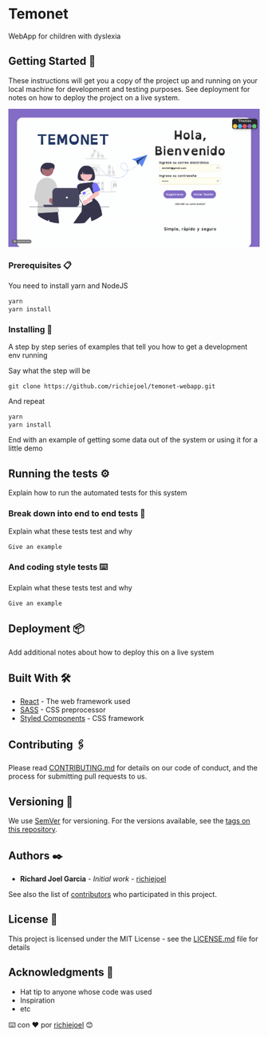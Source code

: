# Temonet

WebApp for children with dyslexia

## Getting Started 🚀

These instructions will get you a copy of the project up and running on your local machine for development and testing purposes. See deployment for notes on how to deploy the project on a live system.

![Temonet Demo](demo/signin.gif)

### Prerequisites 📋

You need to install yarn and NodeJS

```
yarn
yarn install
```

### Installing 🔧

A step by step series of examples that tell you how to get a development env running

Say what the step will be

```
git clone https://github.com/richiejoel/temonet-webapp.git
```

And repeat

```
yarn
yarn install
```

End with an example of getting some data out of the system or using it for a little demo

## Running the tests ⚙️

Explain how to run the automated tests for this system

### Break down into end to end tests 🔩

Explain what these tests test and why

```
Give an example
```

### And coding style tests ⌨️

Explain what these tests test and why

```
Give an example
```

## Deployment 📦

Add additional notes about how to deploy this on a live system

## Built With 🛠️

- [React](https://reactjs.org/) - The web framework used
- [SASS](https://sass-lang.com/) - CSS preprocessor
- [Styled Components](https://styled-components.com/) - CSS framework

## Contributing 🖇️

Please read [CONTRIBUTING.md](https://gist.github.com/PurpleBooth/b24679402957c63ec426) for details on our code of conduct, and the process for submitting pull requests to us.

## Versioning 📌

We use [SemVer](http://semver.org/) for versioning. For the versions available, see the [tags on this repository](https://github.com/your/project/tags).

## Authors ✒️

- **Richard Joel Garcia** - _Initial work_ - [richiejoel](https://github.com/richiejoel)

See also the list of [contributors](https://github.com/richiejoel) who participated in this project.

## License 📄

This project is licensed under the MIT License - see the [LICENSE.md](LICENSE.md) file for details

## Acknowledgments 🎁

- Hat tip to anyone whose code was used
- Inspiration
- etc

⌨️ con ❤️ por [richiejoel](https://github.com/richiejoel) 😊
